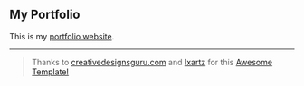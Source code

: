 ## My Portfolio
This is my [portfolio website](https://xvishaldongre.github.io).

---


> Thanks to [creativedesignsguru.com](creativedesignsguru.com) and [Ixartz](https://github.com/ixartz) for this [Awesome Template!](https://creativedesignsguru.com/demo/astro-boilerplate/)
